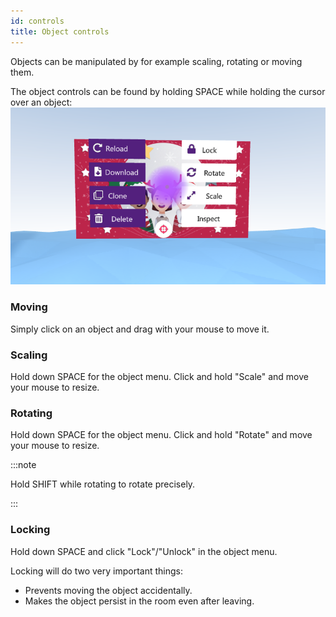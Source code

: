 ```yaml
---
id: controls
title: Object controls
---
```


Objects can be manipulated by for example scaling, rotating or moving them.

The object controls can be found by holding SPACE while holding the cursor over an object:
![The object menu](https://github.com/estraad/estraad-docs/blob/master/static/img/object_menu.png?raw=true "The object menu")

### Moving
Simply click on an object and drag with your mouse to move it.

### Scaling

Hold down SPACE for the object menu. Click and hold "Scale" and move your mouse to resize.

### Rotating

Hold down SPACE for the object menu. Click and hold "Rotate" and move your mouse to resize.

:::note

Hold SHIFT while rotating to rotate precisely.

:::

### Locking

Hold down SPACE and click "Lock"/"Unlock" in the object menu.

Locking will do two very important things:
- Prevents moving the object accidentally.
- Makes the object persist in the room even after leaving.

